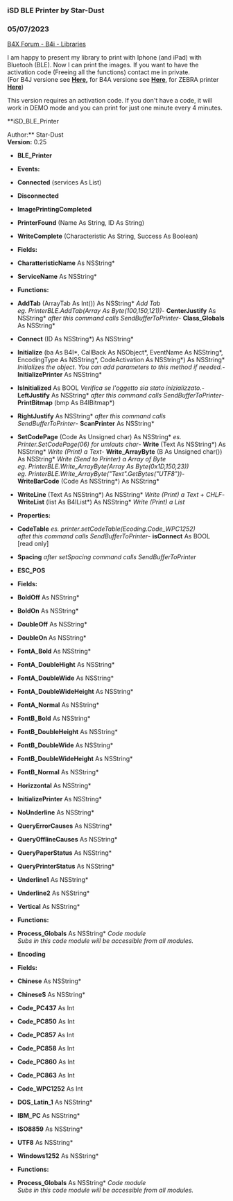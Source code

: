 ### iSD BLE Printer by Star-Dust
### 05/07/2023
[B4X Forum - B4i - Libraries](https://www.b4x.com/android/forum/threads/103574/)

I am happy to present my library to print with Iphone (and iPad) with Bluetooh (BLE). Now I can print the images. If you want to have the activation code (Freeing all the functions) contact me in private.  
(For B4J versione see **[Here](https://www.b4x.com/android/forum/threads/sd-bluetooth-printer.103258/),** for B4A versione see **[Here](https://www.b4x.com/android/forum/threads/sd-bluetooth-printer.85750/)**, for ZEBRA printer [**Here**](https://www.b4x.com/android/forum/threads/b4x-sd-zebra-printer.142094/))  
  
This version requires an activation code. If you don't have a code, it will work in DEMO mode and you can print for just one minute every 4 minutes.  
  
  
**iSD\_BLE\_Printer  
  
Author:** Star-Dust  
**Version:** 0.25  

- **BLE\_Printer**

- **Events:**

- **Connected** (services As List)
- **Disconnected**
- **ImagePrintingCompleted**
- **PrinterFound** (Name As String, ID As String)
- **WriteComplete** (Characteristic As String, Success As Boolean)

- **Fields:**

- **CharatteristicName** As NSString\*
- **ServiceName** As NSString\*

- **Functions:**

- **AddTab** (ArrayTab As Int()) As NSString\*
 *Add Tab  
 eg. PrinterBLE.AddTab(Array As Byte(100,150,121))*- **CenterJustify** As NSString\*
 *after this command calls SendBufferToPrinter*- **Class\_Globals** As NSString\*
- **Connect** (ID As NSString\*) As NSString\*
- **Initialize** (ba As B4I\*, CallBack As NSObject\*, EventName As NSString\*, EncodingType As NSString\*, CodeActivation As NSString\*) As NSString\*
*Initializes the object. You can add parameters to this method if needed.*- **InitializePrinter** As NSString\*
- **IsInitialized** As BOOL
*Verifica se l'oggetto sia stato inizializzato.*- **LeftJustify** As NSString\*
 *after this command calls SendBufferToPrinter*- **PrintBitmap** (bmp As B4IBitmap\*)
- **RightJustify** As NSString\*
 *after this command calls SendBufferToPrinter*- **ScanPrinter** As NSString\*
- **SetCodePage** (Code As Unsigned char) As NSString\*
 *es. Printer.SetCodePage(06) for umlauts char*- **Write** (Text As NSString\*) As NSString\*
 *Write (Print) a Text*- **Write\_ArrayByte** (B As Unsigned char()) As NSString\*
 *Write (Send to Printer) a Array of Byte  
 eg. PrinterBLE.Write\_ArrayByte(Array As Byte(0x1D,150,23))  
 eg. PrinterBLE.Write\_ArrayByte("Text".GetBytes("UTF8"))*- **WriteBarCode** (Code As NSString\*) As NSString\*
- **WriteLine** (Text As NSString\*) As NSString\*
 *Write (Print) a Text + CHLF*- **WriteList** (list As B4IList\*) As NSString\*
 *Write (Print) a List*
- **Properties:**

- **CodeTable**
 *es. printer.setCodeTable(Ecoding.Code\_WPC1252)  
 aftet this command calls SendBufferToPrinter*- **isConnect** As BOOL [read only]
- **Spacing**
 *after setSpacing command calls SendBufferToPrinter*
- **ESC\_POS**

- **Fields:**

- **BoldOff** As NSString\*
- **BoldOn** As NSString\*
- **DoubleOff** As NSString\*
- **DoubleOn** As NSString\*
- **FontA\_Bold** As NSString\*
- **FontA\_DoubleHight** As NSString\*
- **FontA\_DoubleWide** As NSString\*
- **FontA\_DoubleWideHeight** As NSString\*
- **FontA\_Normal** As NSString\*
- **FontB\_Bold** As NSString\*
- **FontB\_DoubleHeight** As NSString\*
- **FontB\_DoubleWide** As NSString\*
- **FontB\_DoubleWideHeight** As NSString\*
- **FontB\_Normal** As NSString\*
- **Horizzontal** As NSString\*
- **InitializePrinter** As NSString\*
- **NoUnderline** As NSString\*
- **QueryErrorCauses** As NSString\*
- **QueryOfflineCauses** As NSString\*
- **QueryPaperStatus** As NSString\*
- **QueryPrinterStatus** As NSString\*
- **Underline1** As NSString\*
- **Underline2** As NSString\*
- **Vertical** As NSString\*

- **Functions:**

- **Process\_Globals** As NSString\*
*Code module  
 Subs in this code module will be accessible from all modules.*
- **Encoding**

- **Fields:**

- **Chinese** As NSString\*
- **ChineseS** As NSString\*
- **Code\_PC437** As Int
- **Code\_PC850** As Int
- **Code\_PC857** As Int
- **Code\_PC858** As Int
- **Code\_PC860** As Int
- **Code\_PC863** As Int
- **Code\_WPC1252** As Int
- **DOS\_Latin\_1** As NSString\*
- **IBM\_PC** As NSString\*
- **ISO8859** As NSString\*
- **UTF8** As NSString\*
- **Windows1252** As NSString\*

- **Functions:**

- **Process\_Globals** As NSString\*
*Code module  
 Subs in this code module will be accessible from all modules.*